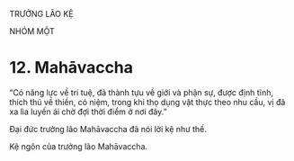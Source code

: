 TRƯỞNG LÃO KỆ

NHÓM MỘT

# 12. Mahāvaccha

“Có năng lực về trí tuệ, đã thành tựu về giới và phận sự, được định tĩnh, thích thú về thiền, có niệm, trong khi thọ dụng vật thực theo nhu cầu, vị đã xa lìa luyến ái chờ đợi thời điểm ở nơi đây.”

Đại đức trưởng lão Mahāvaccha đã nói lời kệ như thế.

Kệ ngôn của trưởng lão Mahāvaccha.
